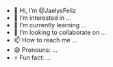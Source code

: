 - 👋 Hi, I’m @JaelysFeliz
- 👀 I’m interested in ...
- 🌱 I’m currently learning ...
- 💞️ I’m looking to collaborate on ...
- 📫 How to reach me ...
- 😄 Pronouns: ...
- ⚡ Fun fact: ...

<!---
JaelysFeliz/JaelysFeliz is a ✨ special ✨ repository because its `README.md` (this file) appears on your GitHub profile.
You can click the Preview link to take a look at your changes.
--->
